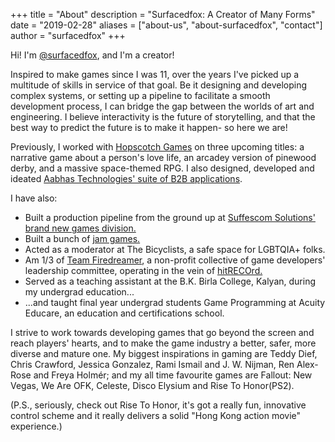+++
title = "About"
description = "Surfacedfox: A Creator of Many Forms"
date = "2019-02-28"
aliases = ["about-us", "about-surfacedfox", "contact"]
author = "surfacedfox"
+++

Hi! I'm [@surfacedfox](https://www.twitter.com/surfacedfox), and I'm a creator!

Inspired to make games since I was 11, over the years I've picked up a multitude of skills in service of that goal. Be it designing and developing complex systems, or
setting up a pipeline to facilitate a smooth development process, I can bridge the gap between the worlds of art and engineering. I believe interactivity is the future of storytelling, and that the best way to predict the future is to make it happen- so here we are!

Previously, I worked with [Hopscotch Games](https://www.hopscotchgames.org/) on three upcoming titles: a narrative game about a person's love life, an arcadey version of pinewood derby, and a massive space-themed RPG. I also designed, developed and ideated [Aabhas Technologies' suite of B2B applications](https://www.youtube.com/watch?v=ORNc7UC88AQ).

I have also:
* Built a production pipeline from the ground up at [Suffescom Solutions' brand new games division.](https://www.suffescom.com/blockchain/unity-3D-game-development-company)
* Built a bunch of [jam games.](https://asheofaces.itch.io/)
* Acted as a moderator at The Bicyclists, a safe space for LGBTQIA+ folks.
* Am 1/3 of [Team Firedreamer](https://firedreamer.com/), a non-profit collective of game developers' leadership committee, operating in the vein of [hitRECOrd.](https://www.hitrecord.org/)
* Served as a teaching assistant at the B.K. Birla College, Kalyan, during my undergrad education...
* ...and taught final year undergrad students Game Programming at Acuity Educare, an education and certifications school.

I strive to work towards developing games that go beyond the screen and reach players' hearts, and to make the game industry a better, safer, more diverse and mature one. My biggest inspirations in gaming are Teddy Dief, Chris Crawford, Jessica Gonzalez, Rami Ismail and J. W. Nijman, Ren Alex-Rose and Freya Holmér; and my all time favourite games are Fallout: New Vegas, We Are OFK, Celeste, Disco Elysium and Rise To Honor(PS2).

(P.S., seriously, check out Rise To Honor, it's got a really fun, innovative control scheme and it really delivers a solid "Hong Kong action movie" experience.)

